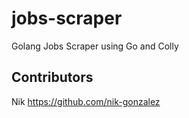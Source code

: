 # jobs-scraper
Golang Jobs Scraper using Go and Colly

## Contributors
Nik https://github.com/nik-gonzalez
